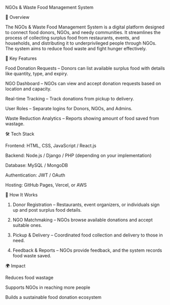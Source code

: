 NGOs & Waste Food Management System

📌 Overview

The NGOs & Waste Food Management System is a digital platform designed to connect food donors, NGOs, and needy communities. It streamlines the process of collecting surplus food from restaurants, events, and households, and distributing it to underprivileged people through NGOs. The system aims to reduce food waste and fight hunger effectively.

🎯 Key Features

Food Donation Requests – Donors can list available surplus food with details like quantity, type, and expiry.

NGO Dashboard – NGOs can view and accept donation requests based on location and capacity.

Real-time Tracking – Track donations from pickup to delivery.

User Roles – Separate logins for Donors, NGOs, and Admins.

Waste Reduction Analytics – Reports showing amount of food saved from wastage.


🛠️ Tech Stack

Frontend: HTML, CSS, JavaScript / React.js

Backend: Node.js / Django / PHP (depending on your implementation)

Database: MySQL / MongoDB

Authentication: JWT / OAuth

Hosting: GitHub Pages, Vercel, or AWS


🚀 How It Works

1. Donor Registration – Restaurants, event organizers, or individuals sign up and post surplus food details.


2. NGO Matchmaking – NGOs browse available donations and accept suitable ones.


3. Pickup & Delivery – Coordinated food collection and delivery to those in need.


4. Feedback & Reports – NGOs provide feedback, and the system records food waste saved.



🌍 Impact

Reduces food wastage

Supports NGOs in reaching more people

Builds a sustainable food donation ecosystem
